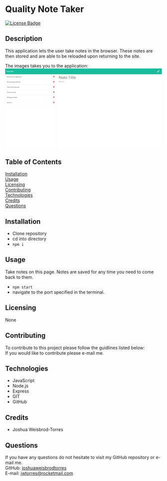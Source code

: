 # Quality Note Taker
[![License Badge](https://img.shields.io/badge/license-None-red)](#)

## Description  
This application lets the user take notes in the browser. These notes are then stored and are able to be reloaded upon returning to the site.

The images takes you to the application:
[![Quality note taking application.](/public/assets/images/deployed-application.PNG)](https://cryptic-plains-67095.herokuapp.com/) 

## Table of Contents  
[Installation](#Installation)  
[Usage](#Usage)  
[Licensing](#Licensing)  
[Contributing](#Contributing)  
[Technologies](#Technologies)  
[Credits](#Credits)  
[Questions](#Questions)

## Installation
- Clone repository
- cd into directory
- ```npm i```

## Usage  
Take notes on this page. Notes are saved for any time you need to come back to them.  
- ```npm start```
- navigate to the port specified in the terminal.
 
## Licensing  
None  

## Contributing  
To contribute to this project please follow the guidlines listed below:  
If you would like to contribute please e-mail me.

## Technologies 
- JavaScript
- Node.js
- Express
- GIT
- GitHub

## Credits 
- Joshua Weisbrod-Torres

## Questions  
If you have any questions do not hesitate to visit my GitHub repository or e-mail me.  
GitHub: [joshuaweisbrodtorres](https://github.com/joshuaweisbrodtorres)  
E-mail: [jwtorres@rocketmail.com](mailto:jwtorres@rocketmail.com)
